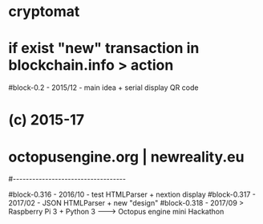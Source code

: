 # cryptomat

# if exist "new" transaction in blockchain.info > action


#block-0.2 - 2015/12 - main idea + serial display QR code
# (c) 2015-17
# octopusengine.org | newreality.eu
#-----------------------------------

#block-0.316 - 2016/10 - test HTMLParser + nextion display
#block-0.317 - 2017/02 - JSON HTMLParser + new "design"
#block-0.318 - 2017/09 > Raspberry Pi 3 + Python 3
---> Octopus engine mini Hackathon

